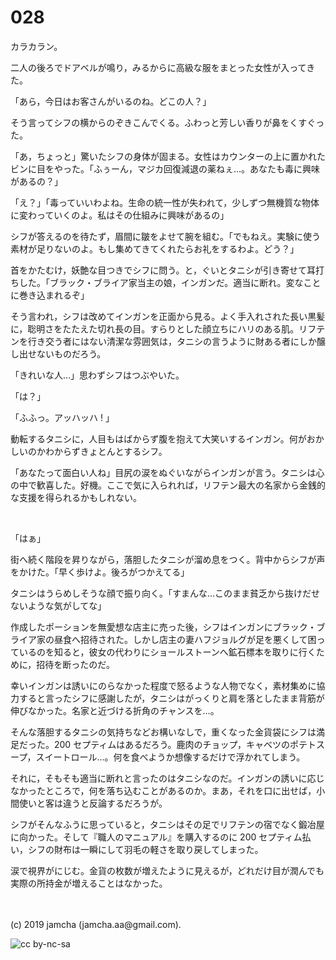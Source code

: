 

# 028

カラカラン。

二人の後ろでドアベルが鳴り，みるからに高級な服をまとった女性が入ってきた。

「あら，今日はお客さんがいるのね。どこの人？」

そう言ってシフの横からのぞきこんでくる。ふわっと芳しい香りが鼻をくすぐった。

「あ，ちょっと」驚いたシフの身体が固まる。女性はカウンターの上に置かれたビンに目をやった。「ふぅーん，マジカ回復減退の薬ねぇ…。あなたも毒に興味があるの？」

「え？」「毒っていいわよね。生命の統一性が失われて，少しずつ無機質な物体に変わっていくのよ。私はその仕組みに興味があるの」

シフが答えるのを待たず，眉間に皺をよせて腕を組む。「でもねえ。実験に使う素材が足りないのよ。もし集めてきてくれたらお礼をするわよ。どう？」

首をかたむけ，妖艶な目つきでシフに問う。と，ぐいとタニシが引き寄せて耳打ちした。「ブラック・ブライア家当主の娘，インガンだ。適当に断れ。変なことに巻き込まれるぞ」

そう言われ，シフは改めてインガンを正面から見る。よく手入れされた長い黒髪に，聡明さをたたえた切れ長の目。すらりとした顔立ちにハリのある肌。リフテンを行き交う者にはない清潔な雰囲気は，タニシの言うように財ある者にしか醸し出せないものだろう。

「きれいな人…」思わずシフはつぶやいた。

「は？」

「ふふっ。アッハッハ ! 」

動転するタニシに，人目もはばからず腹を抱えて大笑いするインガン。何がおかしいのかわからずきょとんとするシフ。

「あなたって面白い人ね」目尻の涙をぬぐいながらインガンが言う。タニシは心の中で歓喜した。好機。ここで気に入られれば，リフテン最大の名家から金銭的な支援を得られるかもしれない。

<br>

「はぁ」

街へ続く階段を昇りながら，落胆したタニシが溜め息をつく。背中からシフが声をかけた。「早く歩けよ。後ろがつかえてる」

タニシはうらめしそうな顔で振り向く。「すまんな…このまま貧乏から抜けだせないような気がしてな」

作成したポーションを無愛想な店主に売った後，シフはインガンにブラック・ブライア家の昼食へ招待された。しかし店主の妻ハフジョルグが足を悪くして困っているのを知ると，彼女の代わりにショールストーンへ鉱石標本を取りに行くために，招待を断ったのだ。

幸いインガンは誘いにのらなかった程度で怒るような人物でなく，素材集めに協力すると言ったシフに感謝したが，タニシはがっくりと肩を落としたまま背筋が伸びなかった。名家と近づける折角のチャンスを…。

そんな落胆するタニシの気持ちなどお構いなしで，重くなった金貨袋にシフは満足だった。200 セプティムはあるだろう。鹿肉のチョップ，キャベツのポテトスープ，スイートロール…。何を食べようか想像するだけで浮かれてしまう。

それに，そもそも適当に断れと言ったのはタニシなのだ。インガンの誘いに応じなかったところで，何を落ち込むことがあるのか。まあ，それを口に出せば，小間使いと客は違うと反論するだろうが。

シフがそんなふうに思っていると，タニシはその足でリフテンの宿でなく鍛冶屋に向かった。そして『職人のマニュアル』を購入するのに 200 セプティム払い，シフの財布は一瞬にして羽毛の軽さを取り戻してしまった。

涙で視界がにじむ。金貨の枚数が増えたように見えるが，どれだけ目が潤んでも実際の所持金が増えることはなかった。

<br>
<br>
(c) 2019 jamcha (jamcha.aa@gmail.com).

![cc by-nc-sa](https://i.creativecommons.org/l/by-nc-sa/4.0/88x31.png)

